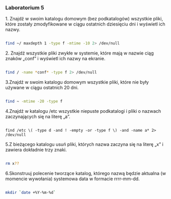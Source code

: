 ### Laboratorium 5

1\. Znajdź w swoim katalogu domowym (bez podkatalogów)
wszystkie pliki, które zostały zmodyfikowane w ciągu ostatnich dziesięciu dni i wyświetl ich nazwy.

```sh

find ~/ maxdepth 1 -type f -mtime -10 2> /dev/null

```

2\. Znajdź wszystkie pliki zwykłe w systemie, które mają w nazwie ciąg znaków „conf” i wyświetl ich nazwy na ekranie.

```sh

find / -name *conf* -type f 2> /dev/null

```

3\.Znajdź w swoim katalogu domowym wszystkie pliki, które nie były używane w ciągu ostatnich 20 dni.

```sh

find ~ -mtime -20 -type f

```

4\.Znajdź w katalogu /etc wszystkie niepuste podkatalogi i pliki o nazwach zaczynających się na literę „a”.

```

find /etc \( -type d -and ! -empty -or -type f \) -and -name a* 2> /dev/null

```

5\.Z bieżącego katalogu usuń pliki, których nazwa zaczyna się na literę „x” i zawiera dokładnie trzy znaki.

```sh

rm x??

```

6\.Skonstruuj polecenie tworzące katalog, którego nazwą będzie aktualna (w momencie wywołania) systemowa data w formacie rrrr-mm-dd.

```sh

mkdir `date +%Y-%m-%d`

```
